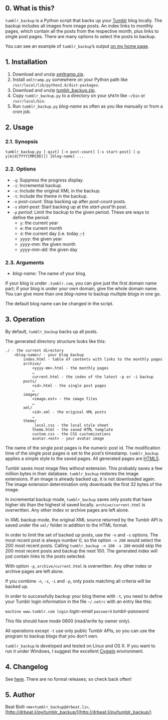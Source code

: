 ## 0. What is this?

`tumblr_backup` is a Python script that backs up your
[Tumblr](http://www.tumblr.com) blog locally. The backup includes all
images from image posts. An index links to monthly pages, which contain
all the posts from the respective month, plus links to single post pages.
There are many options to select the posts to backup.

You can see an example of `tumblr_backup`’s output
[on my home page](http://drbeat.li/tumblr).


## 1. Installation

1. Download and unzip
   [xmltramp.zip](https://github.com/bbolli/xmltramp/zipball/master).
2. Install `xmltramp.py` somewhere on your Python path like
   `/usr/local/lib/python2.6/dist-packages`.
3. Download and unzip
   [tumblr_backup.zip](https://github.com/bbolli/tumblr_backup/zipball/bb).
4. Copy `tumblr_backup.py` to a directory on your `$PATH` like `~/bin` or
   `/usr/local/bin`.
5. Run `tumblr_backup.py` _blog-name_ as often as you like manually
   or from a cron job.


## 2. Usage

### 2.1. Synopsis

    tumblr_backup.py [-qixt] [-n post-count] [-s start-post] [-p y|m|d|YYYY[MM[DD]]] [blog-name] ...

### 2.2. Options

* `-q`: Suppress the progress display.
* `-i`: Incremental backup.
* `-x`: Include the original XML in the backup.
* `-t`: Include the theme in the backup.
* `-n` _post-count_: Stop backing up after _post-count_ posts.
* `-s` _start-post_: Start backing up at the _start-post_’th post.
* `-p` _period_: Limit the backup to the given period.
  These are ways to define the period:
  * `y`: the current year
  * `m`: the current month
  * `d`: the current day (i.e. today ;-)
  * _yyyy_: the given year
  * _yyyy-mm_: the given month
  * _yyyy-mm-dd_: the given day

### 2.3. Arguments

* _blog-name_: The name of your blog.

If your blog is under `.tumblr.com`, you can give just the first domain name
part; if your blog is under your own domain, give the whole domain name.
You can give more than one _blog-name_ to backup multiple blogs in one go.

The default blog name can be changed in the script.


## 3. Operation

By default, `tumblr_backup` backs up all posts.

The generated directory structure looks like this:

    ./ - the current directory
        <blog-name>/ - your blog backup
            index.html - table of contents with links to the monthly pages
            archive/
                <yyyy-mm>.html - the monthly pages
                …
                current.html - the index of the latest -p or -i backup
            posts/
                <id>.html - the single post pages
                …
            images/
                <image.ext> - the image files
                …
            xml/
                <id>.xml - the original XML posts
                …
            theme/
                _local.css - the local style sheet
                theme.html - the saved HTML template
                custom.css - the CSS customizations
                avatar.<ext> - your avatar image

The name of the single post pages is the numeric post id.  The modification
time of the single post pages is set to the post’s timestamp. `tumblr_backup`
applies a simple style to the saved pages. All generated pages are
[HTML5](http://www.whatwg.org/specs/web-apps/current-work/multipage/).

Tumblr saves most image files without extension. This probably saves a few
million bytes in their database. `tumblr_backup` restores the image extensions.
If an image is already backed up, it is not downloaded again. The image
extension determination only downloads the first 32 bytes of the image.

In incremental backup mode, `tumblr_backup` saves only posts that have higher
ids than the highest id saved locally. `archive/current.html` is overwritten.
Any other index or archive pages are left alone.

In XML backup mode, the original XML source returned by the Tumblr API is saved
under the `xml/` folder in addition to the HTML format.

In order to limit the set of backed up posts, use the `-n` and `-s` options.
The most recent post is always number 0, so the option `-n 200` would select
the 200 most recent posts. Calling `tumblr_backup -n 100 -s 200` would skip
the 200 most recent posts and backup the next 100. The generated index will
just contain links to the posts selected.

With option `-p`, `archive/current.html` is overwritten.  Any other index or
archive pages are left alone.

If you combine `-n`, `-s`, `-i` and `-p`, only posts matching all criteria
will be backed up.

In order to successfully backup your blog theme with `-t`, you need to define
your Tumblr login information in the file `~/.netrc` with an entry like this:

`machine www.tumblr.com login` _login-email_ `password` _tumblr-password_

This file should have mode 0600 (read/write by owner only).

All operations except `-t` use only public Tumblr APIs, so you can use the
program to backup blogs that you don’t own.

`tumblr_backup` is developed and tested on Linux and OS X. If you want to
run it under Windows, I suggest the excellent [Cygwin](http://cygwin.com)
environment.


## 4. Changelog

See [here](https://github.com/bbolli/tumblr_backup/commits/bb). There are no
formal releases; so check back often!


## 5. Author

Beat Bolli `<me+tumblr_backup@drbeat.li>`,
[http://drbeat.li/py/tumblr_backup/](http://drbeat.li/py/tumblr_backup/)
